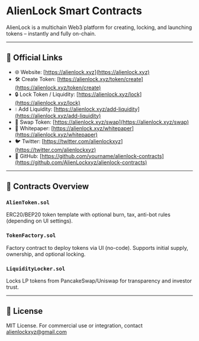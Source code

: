 # AlienLock Smart Contracts

AlienLock is a multichain Web3 platform for creating, locking, and launching tokens – instantly and fully on-chain.

---

## 🔗 Official Links

- 🌐 Website: [https://alienlock.xyz](https://alienlock.xyz)
- 🛠️ Create Token: [https://alienlock.xyz/token/create](https://alienlock.xyz/token/create)
- 🔒 Lock Token / Liquidity: [https://alienlock.xyz/lock](https://alienlock.xyz/lock)
- 💧 Add Liquidity: [https://alienlock.xyz/add-liquidity](https://alienlock.xyz/add-liquidity)
- 🔄 Swap Token: [https://alienlock.xyz/swap](https://alienlock.xyz/swap)
- 📄 Whitepaper: [https://alienlock.xyz/whitepaper](https://alienlock.xyz/whitepaper)
- 🐦 Twitter: [https://twitter.com/alienlockxyz](https://twitter.com/alienlockxyz)
- 🧑 GitHub: [https://github.com/yourname/alienlock-contracts](https://github.com/AlienLockxyz/alienlock-contracts)

---

## 🧠 Contracts Overview

### `AlienToken.sol`
ERC20/BEP20 token template with optional burn, tax, anti-bot rules (depending on UI settings).

### `TokenFactory.sol`
Factory contract to deploy tokens via UI (no-code). Supports initial supply, ownership, and optional locking.

### `LiquidityLocker.sol`
Locks LP tokens from PancakeSwap/Uniswap for transparency and investor trust.

---

## 📜 License

MIT License. For commercial use or integration, contact [alienlockxyz@gmail.com](mailto:alienlockxyz@gmail.com)
